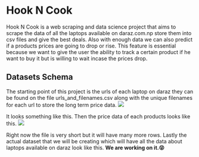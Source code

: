 # Hook N Cook
Hook N Cook is a web scraping and data science project that aims to scrape the data of all the laptops available on daraz.com.np store them into csv files and give the best deals.
Also with enough data we can also predict if a products prices are going to drop or rise.
This feature is essential because we want to give the user the ability to track a certain product if he want to buy it but is willing to wait incase the prices drop.
## Datasets Schema
The starting point of this project is the urls of each laptop on daraz they can be found on the file urls_and_filenames.csv along with the unique filenames for each url to store the long term price data.
![](https://i.imgur.com/TNQzCBe.png)

It looks something like this.
Then the price data of each products looks like this.
![](https://i.imgur.com/Kdgh9do.png)

Right now the file is very short but it will have many more rows.
Lastly the actual dataset that we will be creating which will have all the data about laptops available on daraz look like this.
**We are working on it.😝**